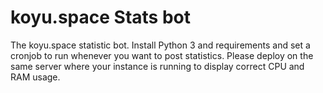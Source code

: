 # koyu.space Stats bot

The koyu.space statistic bot. Install Python 3 and requirements and set a cronjob to run whenever you want to post statistics. Please deploy on the same server where your instance is running to display correct CPU and RAM usage.